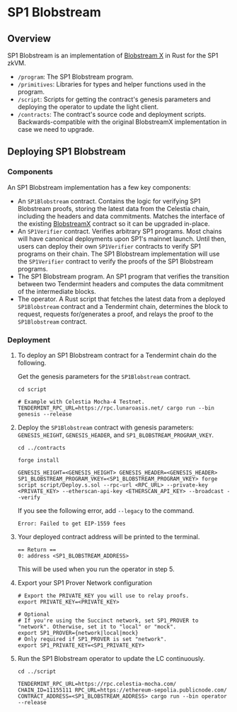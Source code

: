 # SP1 Blobstream

## Overview

SP1 Blobstream is an implementation of [Blobstream X](https://github.com/succinctlabs/blobstreamx) in Rust for the SP1 zkVM.

- `/program`: The SP1 Blobstream program.
- `/primitives`: Libraries for types and helper functions used in the program.
- `/script`: Scripts for getting the contract's genesis parameters and deploying the operator to 
    update the light client.
- `/contracts`: The contract's source code and deployment scripts. Backwards-compatible with the
    original BlobstreamX implementation in case we need to upgrade.


## Deploying SP1 Blobstream

### Components

An SP1 Blobstream implementation has a few key components:
- An `SP1Blobstream` contract. Contains the logic for verifying SP1 Blobstream proofs, storing the
latest data from the Celestia chain, including the headers and data commitments. Matches the interface
of the existing [BlobstreamX](https://github.com/succinctlabs/blobstreamx/blob/main/contracts/src/BlobstreamX.sol) contract so it can be upgraded in-place.
- An `SP1Verifier` contract. Verifies arbitrary SP1 programs. Most chains will have canonical deployments
upon SP1's mainnet launch. Until then, users can deploy their own `SP1Verifier` contracts to verify
SP1 programs on their chain. The SP1 Blobstream implementation will use the `SP1Verifier` contract to verify
the proofs of the SP1 Blobstream programs.
- The SP1 Blobstream program. An SP1 program that verifies the transition between two Tendermint
headers and computes the data commitment of the intermediate blocks.
- The operator. A Rust script that fetches the latest data from a deployed `SP1Blobstream` contract and a 
Tendermint chain, determines the block to request, requests for/generates a proof, and relays the proof to
the `SP1Blobstream` contract.

### Deployment

1. To deploy an SP1 Blobstream contract for a Tendermint chain do the following.

    Get the genesis parameters for the `SP1Blobstream` contract.

    ```shell
    cd script

    # Example with Celestia Mocha-4 Testnet.
    TENDERMINT_RPC_URL=https://rpc.lunaroasis.net/ cargo run --bin genesis --release
    ```

2. Deploy the `SP1Blobstream` contract with genesis parameters: `GENESIS_HEIGHT`, `GENESIS_HEADER`, and `SP1_BLOBSTREAM_PROGRAM_VKEY`.

    ```shell
    cd ../contracts

    forge install

    GENESIS_HEIGHT=<GENESIS_HEIGHT> GENESIS_HEADER=<GENESIS_HEADER> SP1_BLOBSTREAM_PROGRAM_VKEY=<SP1_BLOBSTREAM_PROGRAM_VKEY> forge script script/Deploy.s.sol --rpc-url <RPC_URL> --private-key <PRIVATE_KEY> --etherscan-api-key <ETHERSCAN_API_KEY> --broadcast --verify
    ```

    If you see the following error, add `--legacy` to the command.
    ```shell
    Error: Failed to get EIP-1559 fees    
    ```
3. Your deployed contract address will be printed to the terminal.

    ```shell
    == Return ==
    0: address <SP1_BLOBSTREAM_ADDRESS>
    ```

    This will be used when you run the operator in step 5.

4. Export your SP1 Prover Network configuration

    ```shell
    # Export the PRIVATE_KEY you will use to relay proofs.
    export PRIVATE_KEY=<PRIVATE_KEY>

    # Optional
    # If you're using the Succinct network, set SP1_PROVER to "network". Otherwise, set it to "local" or "mock".
    export SP1_PROVER={network|local|mock}
    # Only required if SP1_PROVER is set "network".
    export SP1_PRIVATE_KEY=<SP1_PRIVATE_KEY>
    ```

5. Run the SP1 Blobstream operator to update the LC continuously.

    ```
    cd ../script
    
    TENDERMINT_RPC_URL=https://rpc.celestia-mocha.com/ CHAIN_ID=11155111 RPC_URL=https://ethereum-sepolia.publicnode.com/
    CONTRACT_ADDRESS=<SP1_BLOBSTREAM_ADDRESS> cargo run --bin operator --release
    ```
